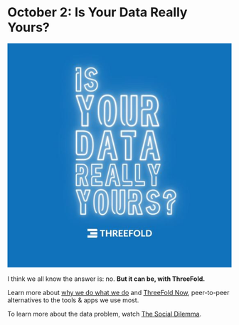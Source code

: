 # October 2: Is Your Data Really Yours?

![](img/isyourdata.jpg)

I think we all know the answer is: no. **But it can be, with ThreeFold.**

Learn more about [why we do what we do](threefold:why) and [ThreeFold Now](https://now.threefold.io/), peer-to-peer alternatives to the tools & apps we use most.

To learn more about the data problem, watch [The Social Dilemma](https://thesocialdilemma.com/).